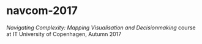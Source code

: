 # navcom-2017
*Navigating Complexity: Mapping Visualisation and Decisionmaking* course at IT University of Copenhagen, Autumn 2017
